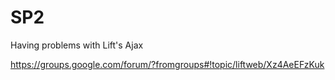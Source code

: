 # SP2

Having problems with Lift's Ajax 

https://groups.google.com/forum/?fromgroups#!topic/liftweb/Xz4AeEFzKuk
